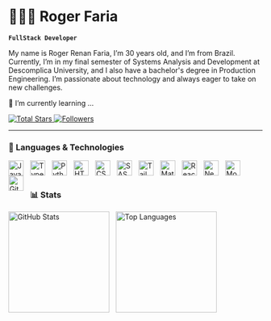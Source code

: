 
# 🙋🏻‍♂️ Roger Faria

**`FullStack Developer`**
 

My name is Roger Renan Faria, I’m 30 years old, and I’m from Brazil. Currently, I’m in my final semester of Systems Analysis and Development at Descomplica University, and I also have a bachelor's degree in Production Engineering. I’m passionate about technology and always eager to take on new challenges.

🌱 I’m currently learning ...

<p align="left">
    <a href="https://github.com/rfaria-dev?tab=repositories&sort=stargazers">
        <img 
            alt="Total Stars" 
            title="Total Stars on GitHub" 
            src="https://custom-icon-badges.demolab.com/github/stars/rfaria-dev?color=55960c&style=for-the-badge&labelColor=488207&logo=star&label=stars"
        />
    </a>
    <a href="https://github.com/rfaria-dev?tab=followers">
        <img 
            alt="Followers" 
            title="Follow me on GitHub" 
            src="https://custom-icon-badges.demolab.com/github/followers/rfaria-dev?color=236ad3&labelColor=1155ba&style=for-the-badge&logo=github&label=followers&logoColor=white"
        />
    </a>
</p>

---

### 🤖 Languages & Technologies

<img 
    align="left" 
    alt="JavaScript" 
    title="JavaScript"
    width="30px" 
    style="padding-right: 10px;" 
    src="https://cdn.jsdelivr.net/gh/devicons/devicon@latest/icons/javascript/javascript-original.svg" 
/>
<img 
    align="left" 
    alt="TypeScript"
    title="TypeScript" 
    width="30px" 
    style="padding-right: 10px;" 
    src="https://cdn.jsdelivr.net/gh/devicons/devicon@latest/icons/typescript/typescript-original.svg" 
/>
<img 
    align="left" 
    alt="Python" 
    title="Python"
    width="30px" 
    style="padding-right: 10px;" 
    src="https://cdn.jsdelivr.net/gh/devicons/devicon@latest/icons/python/python-original.svg" 
/>

<img 
    align="left" 
    alt="HTML"
    title="HTML" 
    width="30px" 
    style="padding-right: 10px;" 
    src="https://cdn.jsdelivr.net/gh/devicons/devicon@latest/icons/html5/html5-original.svg" 
/>
<img 
    align="left" 
    alt="CSS" 
    title="CSS"
    width="30px" 
    style="padding-right: 10px;" 
    src="https://cdn.jsdelivr.net/gh/devicons/devicon@latest/icons/css3/css3-original.svg" 
/>
<img 
    align="left" 
    alt="SASS" 
    title="SASS"
    width="30px" 
    style="padding-right: 10px;" 
    src="https://cdn.jsdelivr.net/gh/devicons/devicon@latest/icons/sass/sass-original.svg" 
/>
<img 
    align="left" 
    alt="Tailwind" 
    title="Tailwind"
    width="30px" 
    style="padding-right: 10px;" 
    src="https://cdn.jsdelivr.net/gh/devicons/devicon@latest/icons/tailwindcss/tailwindcss-original.svg" 
/>

<img 
    align="left" 
    alt="Material UI" 
    title="Material UI"
    width="30px" 
    style="padding-right: 10px;" 
    src="https://cdn.jsdelivr.net/gh/devicons/devicon@latest/icons/materialui/materialui-original.svg" 
/>

<img 
    align="left" 
    alt="React"
    title="React" 
    width="30px" 
    style="padding-right: 10px;" 
    src="https://cdn.jsdelivr.net/gh/devicons/devicon@latest/icons/react/react-original.svg" 
/>
<img 
    align="left" 
    alt="Next.js" 
    title="Next.js"
    width="30px" 
    style="padding-right: 10px;" 
    src="https://cdn.jsdelivr.net/gh/devicons/devicon@latest/icons/nextjs/nextjs-original.svg" 
/>
<img 
    align="left" 
    alt="MongoDB" 
    title="MongoDB"
    width="30px" 
    style="padding-right: 10px;" 
    src="https://cdn.jsdelivr.net/gh/devicons/devicon@latest/icons/mongodb/mongodb-original.svg" 
/>

<img 
    align="left" 
    alt="Git" 
    title="Git"
    width="30px" 
    style="padding-right: 10px;" 
    src="https://cdn.jsdelivr.net/gh/devicons/devicon@latest/icons/git/git-original.svg" 
/>

<br/>
<br/>

### 📊 Stats

<p>
  <img 
    align="left" 
    alt="GitHub Stats" 
    height="200" 
    style="padding-right: 10px;" 
    src="https://github-readme-stats.vercel.app/api?username=rfaria-dev&show_icons=true&theme=tokyonight&include_all_commits=true&locale=en" 
  />

  <img 
      align="left" 
      alt="Top Languages" 
      height="200" 
      src="https://github-readme-stats.vercel.app/api/top-langs/?username=rfaria-dev&theme=tokyonight&layout=compact&custom_title=Technologies&langs_count=9" 
  />
</p>
